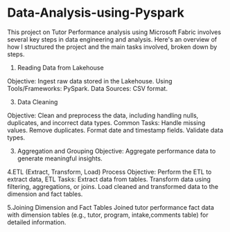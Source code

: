# Data-Analysis-using-Pyspark

This project on Tutor Performance analysis using Microsoft Fabric involves several key steps in data engineering and analysis. Here's an overview of how I structured the project and the main tasks involved, broken down by steps.

1. Reading Data from Lakehouse

Objective: Ingest raw data stored in the Lakehouse.
Using Tools/Frameworks: PySpark.
Data Sources:  CSV format.

3. Data Cleaning

Objective: Clean and preprocess the data, including handling nulls, duplicates, and incorrect data types.
Common Tasks:
Handle missing values.
Remove duplicates.
Format date and timestamp fields.
Validate data types.

3. Aggregation and Grouping
Objective: Aggregate performance data to generate meaningful insights.

4.ETL (Extract, Transform, Load) Process
Objective: Perform the ETL to extract data, 
ETL Tasks:
Extract data from tables.
Transform data using filtering, aggregations, or joins.
Load cleaned and transformed data to the dimension and fact tables.

5.Joining Dimension and Fact Tables
Joined tutor performance fact data with dimension tables (e.g., tutor, program, intake,comments table) for detailed information.
